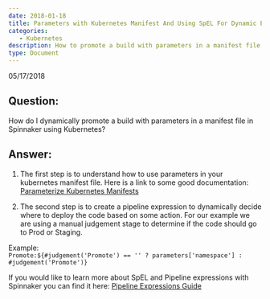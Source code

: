 ```yaml
---
date: 2018-01-18
title: Parameters with Kubernetes Manifest And Using SpEL For Dynamic Environment Promotion
categories:
   - Kubernetes
description: How to promote a build with parameters in a manifest file based on a manual judgement stage with Spinnaker using Kubernetes
type: Document
---
```

05/17/2018

## Question:
How do I dynamically promote a build with parameters in a manifest file in Spinnaker using Kubernetes?

## Answer:
1. The first step is to understand how to use parameters in your kubernetes manifest file.  Here is a link to some good documentation:
[Parameterize Kubernetes Manifests](https://www.spinnaker.io/guides/user/kubernetes-v2/parameterize-manifests/#parameterize-kubernetes-manifests)

2. The second step is to create a pipeline expression to dynamically decide where to deploy the code based on some action. For our example we are using a manual judgement stage to determine if the code should go to Prod or Staging.

Example: <br/>
`Promote:${#judgement('Promote') == '' ? parameters['namespace'] : #judgement('Promote')}`

If you would like to learn more about SpEL and Pipeline expressions with Spinnaker you can find it here:
[Pipeline Expressions Guide](https://www.spinnaker.io/guides/user/pipeline-expressions/#pipeline-expressions-guide)


